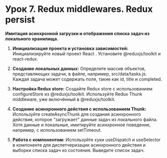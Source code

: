# Урок 7. Redux middlewares. Redux persist
**Имитация асинхронной загрузки и отображения списка задач из локального хранилища.**

1. **Инициализация проекта и установка зависимостей:** Инициализируйте новый проект React . Установите @reduxjs/toolkit и react-redux.

2. **Создание локальных данных:** Определите массив объектов, представляющих задачи, в файле, например, src/data/tasks.js. Каждая задача может содержать поля, такие как id, title и completed.

3. **Настройка Redux store:** Создайте Redux store с использованием configureStore из @reduxjs/toolkit. Используйте Redux Thunk middleware, уже включённый в @reduxjs/toolkit.

4. **Создание асинхронного действия с использованием Thunk:** Используйте createAsyncThunk для создания асинхронного действия, которое "загружает" данные задач из локального файла. Хотя данные и локальные, имитируйте асинхронное поведение, например, с использованием setTimeout.

5. **Работа с компонентом:** Используйте хуки useDispatch и useSelector в компоненте для диспетчеризации асинхронного действия и выборки списка задач из состояния. Выведите список задач.